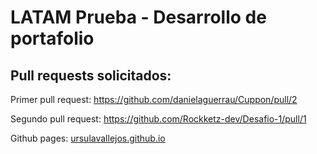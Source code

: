 # LATAM Prueba - Desarrollo de portafolio

## Pull requests solicitados:

Primer pull request: https://github.com/danielaguerrau/Cuppon/pull/2

Segundo pull request: https://github.com/Rockketz-dev/Desafio-1/pull/1

Github pages: [ursulavallejos.github.io](https://ursulavallejos.github.io/)